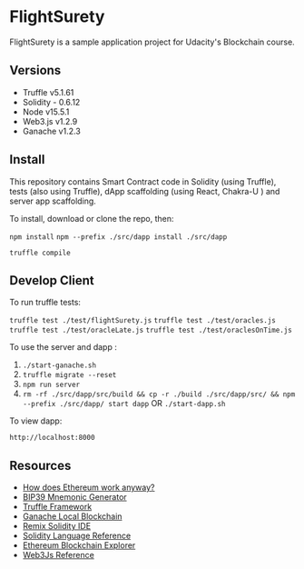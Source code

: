 # FlightSurety

FlightSurety is a sample application project for Udacity's Blockchain course.

## Versions 

- Truffle v5.1.61 
- Solidity - 0.6.12 
- Node v15.5.1
- Web3.js v1.2.9
- Ganache v1.2.3

## Install

This repository contains Smart Contract code in Solidity (using Truffle), tests (also using Truffle), dApp scaffolding (using React, Chakra-U ) and server app scaffolding.

To install, download or clone the repo, then:

`npm install`
`npm --prefix ./src/dapp install ./src/dapp`

`truffle compile`

## Develop Client

To run truffle tests:

`truffle test ./test/flightSurety.js`
`truffle test ./test/oracles.js`
`truffle test ./test/oracleLate.js`
`truffle test ./test/oraclesOnTime.js`


To use the server and dapp :

1. `./start-ganache.sh`
2. `truffle migrate --reset`
3. `npm run server`
4. `rm -rf ./src/dapp/src/build && cp -r ./build ./src/dapp/src/ && npm --prefix ./src/dapp/ start dapp` 
    OR
   `./start-dapp.sh`


To view dapp:

`http://localhost:8000`











## Resources

* [How does Ethereum work anyway?](https://medium.com/@preethikasireddy/how-does-ethereum-work-anyway-22d1df506369)
* [BIP39 Mnemonic Generator](https://iancoleman.io/bip39/)
* [Truffle Framework](http://truffleframework.com/)
* [Ganache Local Blockchain](http://truffleframework.com/ganache/)
* [Remix Solidity IDE](https://remix.ethereum.org/)
* [Solidity Language Reference](http://solidity.readthedocs.io/en/v0.4.24/)
* [Ethereum Blockchain Explorer](https://etherscan.io/)
* [Web3Js Reference](https://github.com/ethereum/wiki/wiki/JavaScript-API)